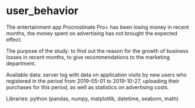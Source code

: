 # user_behavior
The entertainment app Procrostinate Pro+ has been losing money in recent months, the money spent on advertising has not brought the expected effect.  

The purpose of the study: to find out the reason for the growth of business losses in recent months, to give recommendations to the marketing department.  

Available data: server log with data on application visits by new users who registered in the period from 2019-05-01 to 2019-10-27, uploading their purchases for this period, as well as statistics on advertising costs.

Libraries: python (pandas, numpy, matplotlib, datetime, seaborn, math)

